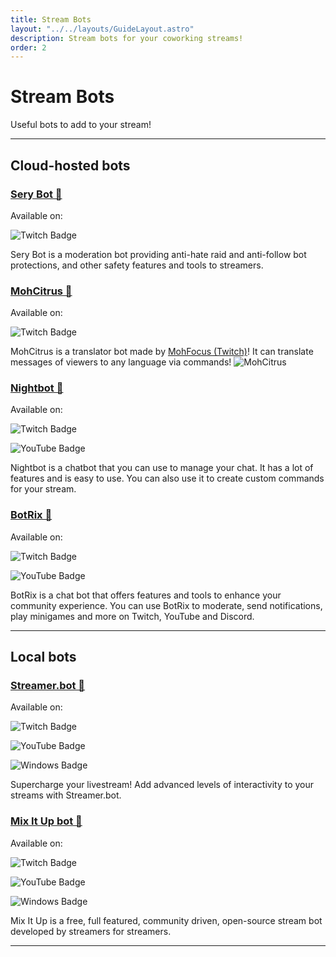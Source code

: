 ```yaml
---
title: Stream Bots
layout: "../../layouts/GuideLayout.astro"
description: Stream bots for your coworking streams!
order: 2
---
```


# Stream Bots

Useful bots to add to your stream! 

---

## Cloud-hosted bots

### [Sery Bot 🔗](https://serycodes.carrd.co/)

<div class="flex flex-row gap-2">

Available on:

![Twitch Badge](https://img.shields.io/badge/Twitch-9146FF?logo=twitch&logoColor=fff&style=for-the-badge)

</div>

Sery Bot is a moderation bot providing anti-hate raid and anti-follow bot protections, and other safety features and tools to streamers.

### [MohCitrus 🔗](https://www.twitch.tv/MohCitrus/about)

<div class="flex flex-row gap-2">

Available on:

![Twitch Badge](https://img.shields.io/badge/Twitch-9146FF?logo=twitch&logoColor=fff&style=for-the-badge)
</div>


MohCitrus is a translator bot made by [MohFocus (Twitch)](https://twitch.tv/MohFocus)! It can translate messages of viewers to any language via commands!
![MohCitrus](/images/bots/mohcitrus.webp)

### [Nightbot 🔗](https://nightbot.tv/)

<div class="flex flex-row gap-2">

Available on:

![Twitch Badge](https://img.shields.io/badge/Twitch-9146FF?logo=twitch&logoColor=fff&style=for-the-badge)

![YouTube Badge](https://img.shields.io/badge/YouTube-F00?logo=youtube&logoColor=fff&style=for-the-badge)
</div>

Nightbot is a chatbot that you can use to manage your chat. It has a lot of features and is easy to use. You can also use it to create custom commands for your stream.

### [BotRix 🔗](https://botrix.live/)

<div class="flex flex-row gap-2">

Available on:

![Twitch Badge](https://img.shields.io/badge/Twitch-9146FF?logo=twitch&logoColor=fff&style=for-the-badge)

![YouTube Badge](https://img.shields.io/badge/YouTube-F00?logo=youtube&logoColor=fff&style=for-the-badge)
</div>

BotRix is a chat bot that offers features and tools to enhance your community experience. You can use BotRix to moderate, send notifications, play minigames and more on Twitch, YouTube and Discord.

---

## Local bots

### [Streamer.bot 🔗](https://streamer.bot/)

<div class="flex flex-row gap-2">

Available on:

![Twitch Badge](https://img.shields.io/badge/Twitch-9146FF?logo=twitch&logoColor=fff&style=for-the-badge)

![YouTube Badge](https://img.shields.io/badge/YouTube-F00?logo=youtube&logoColor=fff&style=for-the-badge)

![Windows Badge](https://img.shields.io/badge/Windows-0078D4?logo=windows&logoColor=fff&style=for-the-badge)
</div>

Supercharge your livestream! Add advanced levels of interactivity to your streams with Streamer.bot.

### [Mix It Up bot 🔗](https://mixitupapp.com/)

<div class="flex flex-row gap-2">

Available on:

![Twitch Badge](https://img.shields.io/badge/Twitch-9146FF?logo=twitch&logoColor=fff&style=for-the-badge)

![YouTube Badge](https://img.shields.io/badge/YouTube-F00?logo=youtube&logoColor=fff&style=for-the-badge)

![Windows Badge](https://img.shields.io/badge/Windows-0078D4?logo=windows&logoColor=fff&style=for-the-badge)
</div>

Mix It Up is a free, full featured, community driven, open-source stream bot developed by streamers for streamers.

---